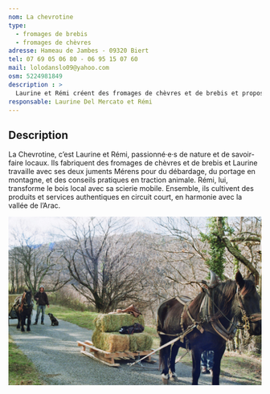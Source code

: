 ```yaml
---
nom: La chevrotine
type: 
  - fromages de brebis
  - fromages de chèvres
adresse: Hameau de Jambes - 09320 Biert
tel: 07 69 05 06 80 - 06 95 15 07 60
mail: lolodanslo09@yahoo.com 
osm: 5224981849 
description : >
  Laurine et Rémi créent des fromages de chèvres et de brebis et proposent des services autour de la traction animale avec les juments de Laurine et transforme le bois local avec la scierie mobile de Rémi.
responsable: Laurine Del Mercato et Rémi
---
```


## Description

La Chevrotine, c’est Laurine et Rémi, passionné·e·s de nature et de savoir-faire locaux. Ils fabriquent des fromages de chèvres et de brebis et Laurine travaille avec ses deux juments Mérens pour du débardage, du portage en montagne, et des conseils pratiques en traction animale. Rémi, lui, transforme le bois local avec sa scierie mobile. Ensemble, ils cultivent des produits et services authentiques en circuit court, en harmonie avec la vallée de l’Arac.

![La chevrotine](./media/la-chevrotine.jpg)
